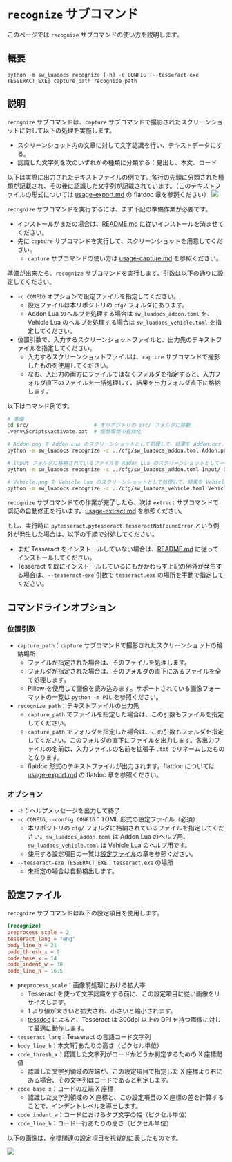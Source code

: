 # `recognize` サブコマンド
このページでは `recognize` サブコマンドの使い方を説明します。

## 概要
```
python -m sw_luadocs recognize [-h] -c CONFIG [--tesseract-exe TESSERACT_EXE] capture_path recognize_path
```

## 説明
`recognize` サブコマンドは、`capture` サブコマンドで撮影されたスクリーンショットに対して以下の処理を実施します。
- スクリーンショット内の文章に対して文字認識を行い、テキストデータにする。
- 認識した文字列を次のいずれかの種類に分類する：見出し、本文、コード

以下は実際に出力されたテキストファイルの例です。各行の先頭に分類された種類が記載され、その後に認識した文字列が記載されています。（このテキストファイルの形式については [usage-export.md](usage-export.md#flatdoc) の flatdoc 章を参照ください）
![](https://i.imgur.com/PlaDsP6.png)

`recognize` サブコマンドを実行するには、まず下記の準備作業が必要です。
- インストールがまだの場合は、[README.md](README.md#インストール) に従いインストールを済ませてください。
- 先に `capture` サブコマンドを実行して、スクリーンショットを用意してください。
  - `capture` サブコマンドの使い方は [usage-capture.md](usage-capture.md) を参照ください。

準備が出来たら、`recognize` サブコマンドを実行します。引数は以下の通りに設定してください。
- `-c CONFIG` オプションで設定ファイルを指定してください。
  - 設定ファイルは本リポジトリの `cfg/` フォルダにあります。
  - Addon Lua のヘルプを処理する場合は `sw_luadocs_addon.toml` を、Vehicle Lua のヘルプを処理する場合は `sw_luadocs_vehicle.toml` を指定してください。
- 位置引数で、入力するスクリーンショットファイルと、出力先のテキストファイルを指定してください。
  - 入力するスクリーンショットファイルは、`capture` サブコマンドで撮影したものを使用してください。
  - なお、入出力の両方にファイルではなくフォルダを指定すると、入力フォルダ直下のファイルを一括処理して、結果を出力フォルダ直下に格納します。

以下はコマンド例です。
```sh
# 準備
cd src/                     # 本リポジトリの src/ フォルダに移動
.venv\Scripts\activate.bat  # 仮想環境の有効化

# Addon.png を Addon Lua のスクリーンショットとして処理して、結果を Addon.ocr.txt に出力する場合
python -m sw_luadocs recognize -c ../cfg/sw_luadocs_addon.toml Addon.png Addon.ocr.txt

# Input フォルダに格納されているファイルを Addon Lua のスクリーンショットとして一括処理して、結果を Output フォルダに出力する場合
python -m sw_luadocs recognize -c ../cfg/sw_luadocs_addon.toml Input/ Output/

# Vehicle.png を Vehicle Lua のスクリーンショットとして処理して、結果を Vehicle.ocr.txt に出力する場合
python -m sw_luadocs recognize -c ../cfg/sw_luadocs_vehicle.toml Vehicle.png Vehicle.ocr.txt
```

`recognize` サブコマンドでの作業が完了したら、次は `extract` サブコマンドで誤記の自動修正を行います。[usage-extract.md](usage-extract.md) を参照ください。

もし、実行時に `pytesseract.pytesseract.TesseractNotFoundError` という例外が発生した場合は、以下の手順で対処してください。
- まだ Tesseract をインストールしていない場合は、[README.md](README.md#インストール) に従ってインストールしてください。
- Tesseract を既にインストールしているにもかかわらず上記の例外が発生する場合は、`--tesseract-exe` 引数で `tesseract.exe` の場所を手動で指定してください。

## コマンドラインオプション
### 位置引数
- `capture_path`：`capture` サブコマンドで撮影されたスクリーンショットの格納場所
  - ファイルが指定された場合は、そのファイルを処理します。
  - フォルダが指定された場合は、そのフォルダの直下にあるファイルを全て処理します。
  - Pillow を使用して画像を読み込みます。サポートされている画像フォーマットの一覧は `python -m PIL` を参照ください。
- `recognize_path`：テキストファイルの出力先
  - `capture_path` でファイルを指定した場合は、この引数もファイルを指定してください。
  - `capture_path` でフォルダを指定した場合は、この引数もフォルダを指定してください。このフォルダの直下にファイルを出力します。各出力ファイルの名前は、入力ファイルの名前を拡張子 `.txt` でリネームしたものとなります。
  - flatdoc 形式のテキストファイルが出力されます。flatdoc については [usage-export.md](usage-export.md#flatdoc) の flatdoc 章を参照ください。

### オプション
- `-h`：ヘルプメッセージを出力して終了
- `-c CONFIG`, `--config CONFIG`：TOML 形式の設定ファイル（必須）
  - 本リポジトリの `cfg/` フォルダに格納されているファイルを指定してください。`sw_luadocs_addon.toml` は Addon Lua のヘルプ用、`sw_luadocs_vehicle.toml` は Vehicle Lua のヘルプ用です。
  - 使用する設定項目の一覧は[設定ファイル](#設定ファイル)の章を参照ください。
- `--tesseract-exe TESSERACT_EXE`：`tesseract.exe` の場所
  - 未指定の場合は自動検出します。

## 設定ファイル
`recognize` サブコマンドは以下の設定項目を使用します。

```toml
[recognize]
preprocess_scale = 2
tesseract_lang = "eng"
body_line_h = 21
code_thresh_x = 9
code_base_x = 14
code_indent_w = 38
code_line_h = 16.5
```

- `preprocess_scale`：画像前処理における拡大率
  - Tesseract を使って文字認識をする前に、この設定項目に従い画像をリサイズします。
  - 1 より値が大きいと拡大され、小さいと縮小されます。
  - [tessdoc](https://tesseract-ocr.github.io/tessdoc/ImproveQuality.html#rescaling) によると、Tesseract は 300dpi 以上の DPI を持つ画像に対して最適に動作します。
- `tesseract_lang`：Tesseract の言語コード文字列
- `body_line_h`：本文1行あたりの高さ（ピクセル単位）
- `code_thresh_x`：認識した文字列がコードかどうか判定するための X 座標閾値
  - 認識した文字列領域の左端が、この設定項目で指定した X 座標より右にある場合、その文字列はコードであると判定します。
- `code_base_x`：コードの左端 X 座標
  - 認識した文字列領域の X 座標と、この設定項目の X 座標の差を計算することで、インデントレベルを導出します。
- `code_indent_w`：コードにおけるタブ文字の幅（ピクセル単位）
- `code_line_h`：コード一行あたりの高さ（ピクセル単位）

以下の画像は、座標関連の設定項目を視覚的に表したものです。

![](https://i.imgur.com/NRopEaE.png)
